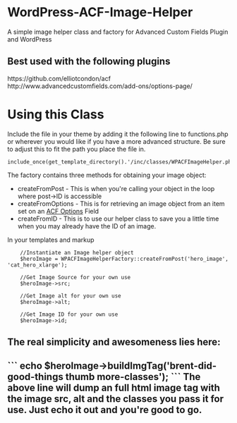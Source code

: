 WordPress-ACF-Image-Helper
==========================

A simple image helper class and factory for Advanced Custom Fields Plugin and WordPress

<h2>Best used with the following plugins</h2>
https://github.com/elliotcondon/acf
http://www.advancedcustomfields.com/add-ons/options-page/

<h1>Using this Class</h1>

Include the file in your theme by adding it the following line to functions.php or wherever you would like if you have a more advanced structure. Be sure to adjust this to fit the path you place the file in.
```
include_once(get_template_directory().'/inc/classes/WPACFImageHelper.php');
```
The factory contains three methods for obtaining your image object:
<ul>
<li>createFromPost - This is when you're calling your object in the loop where post->ID is accessible</li>
<li>createFromOptions - This is for retrieving an image object from an item set on an <a href="http://www.advancedcustomfields.com/add-ons/options-page/">ACF Options</a> Field</li>
<li>createFromID - This is to use our helper class to save you a little time when you may already have the ID of an image.</li>
</ul>
In your templates and markup

```
    //Instantiate an Image helper object
    $heroImage = WPACFImageHelperFactory::createFromPost('hero_image', 'cat_hero_xlarge');

    //Get Image Source for your own use
    $heroImage->src;

    //Get Image alt for your own use
    $heroImage->alt;

    //Get Image ID for your own use
    $heroImage->id;
```

<h2>The real simplicity and awesomeness lies here:<h2>
```
echo $heroImage->buildImgTag('brent-did-good-things thumb more-classes');
```
The above line will dump an full html image tag with the image src, alt and the classes you pass it for use. Just echo it out and you're good to go.